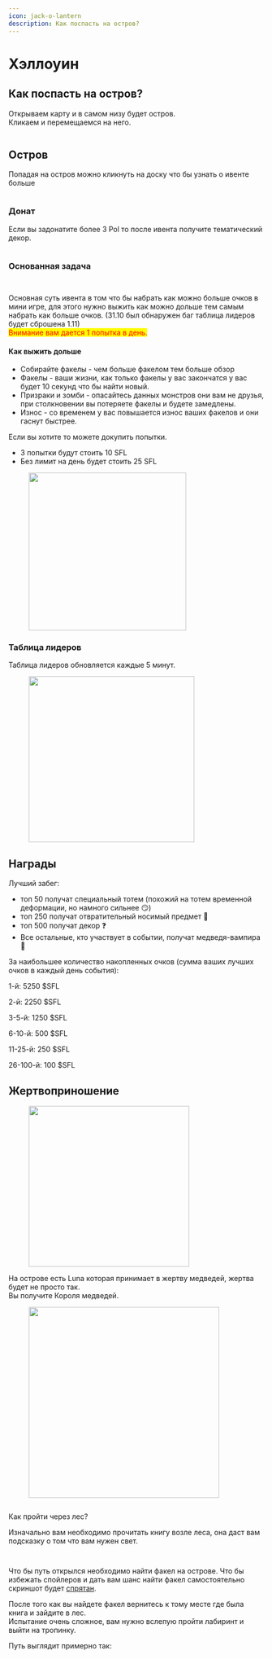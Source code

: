 ```yaml
---
icon: jack-o-lantern
description: Как поспасть на остров?
---
```


# Хэллоуин

## Как поспасть на остров?

Открываем карту и в самом низу будет остров.\
Кликаем и перемещаемся на него.

<figure><img src="../.gitbook/assets/image (4).png" alt=""><figcaption></figcaption></figure>

## Остров

Попадая на остров можно кликнуть на доску что бы узнать о ивенте больше

<figure><img src="../.gitbook/assets/image (1) (1) (1) (1) (1) (1).png" alt=""><figcaption></figcaption></figure>

### Донат

Если вы задонатите более 3 Pol то после ивента получите тематический декор.

<figure><img src="../.gitbook/assets/image (2) (1) (1) (1).png" alt=""><figcaption></figcaption></figure>

### Основанная задача

<div align="left">

<figure><img src="../.gitbook/assets/image (3) (1).png" alt=""><figcaption></figcaption></figure>

 

<figure><img src="../.gitbook/assets/image (6).png" alt=""><figcaption></figcaption></figure>

</div>

Основная суть ивента в том что бы набрать как можно больше очков в мини игре, для этого нужно выжить как можно дольше тем самым набрать как больше очков. (31.10 был обнаружен баг таблица лидеров будет сброшена 1.11) \
<mark style="color:red;">Внимание вам дается 1 попытка в день.</mark>

#### Как выжить дольше

* Собирайте факелы - чем больше факелом тем больше обзор
* Факелы - ваши жизни, как только факелы у вас закончатся у вас будет 10 секунд что бы найти новый.
* Призраки и зомби - опасайтесь данных монстров они вам не друзья, при столкновении вы потеряете факелы и будете замедлены.
* Износ - со временем у вас повышается износ ваших факелов и они гаснут быстрее.

Если вы хотите то можете докупить попытки.

* 3 попытки будут стоить 10 SFL
* Без лимит на день будет стоить 25 SFL

<figure><img src="../.gitbook/assets/image (7).png" alt="" width="310"><figcaption></figcaption></figure>

### Таблица лидеров

Таблица лидеров обновляется каждые 5 минут.

<figure><img src="../.gitbook/assets/image (8).png" alt="" width="326"><figcaption></figcaption></figure>

## Награды

Лучший забег:

* топ 50 получат специальный тотем (похожий на тотем временной деформации, но намного сильнее 😏)&#x20;
* топ 250 получат отвратительный носимый предмет 🎃&#x20;
* топ 500 получат декор ❓
* Все остальные, кто участвует в событии, получат медведя-вампира 🧸

За наибольшее количество накопленных очков (сумма ваших лучших очков в каждый день события):

1-й: 5250 $SFL&#x20;

2-й: 2250 $SFL&#x20;

3-5-й: 1250 $SFL&#x20;

6-10-й: 500 $SFL&#x20;

11-25-й: 250 $SFL&#x20;

26-100-й: 100 $SFL&#x20;



## Жертвоприношение

<figure><img src="../.gitbook/assets/image (2) (1).png" alt="" width="316"><figcaption></figcaption></figure>

На острове есть Luna которая принимает в жертву медведей, жертва будет не просто так. \
Вы получите Короля медведей.&#x20;

<div align="left">

<figure><img src="../.gitbook/assets/image (1) (1) (1) (1) (1).png" alt="" width="375"><figcaption></figcaption></figure>

 

<figure><img src="../.gitbook/assets/image (3).png" alt=""><figcaption></figcaption></figure>

</div>

Как пройти через лес?&#x20;

Изначально вам необходимо прочитать книгу возле леса, она даст вам подсказку о том что вам нужен свет.&#x20;

<div align="left">

<figure><img src="../.gitbook/assets/image (11).png" alt=""><figcaption></figcaption></figure>

 

<figure><img src="../.gitbook/assets/image (10).png" alt=""><figcaption></figcaption></figure>

</div>

Что бы путь открылся необходимо найти факел на острове. Что бы избежать спойлеров и дать вам шанс найти факел самостоятельно скриншот будет [спрятан](https://t.me/SFLSpolll/3).&#x20;

После того как вы найдете факел вернитесь к тому месте где была книга и зайдите в лес. \
Испытание очень сложное, вам нужно вслепую пройти лабиринт и выйти на тропинку.&#x20;

Путь выглядит примерно так: \
&#x20;

<figure><img src="../.gitbook/assets/image (12).png" alt=""><figcaption></figcaption></figure>

